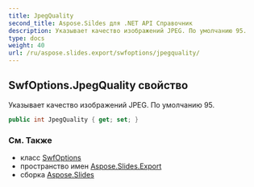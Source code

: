 ```yaml
---
title: JpegQuality
second_title: Aspose.Sildes для .NET API Справочник
description: Указывает качество изображений JPEG. По умолчанию 95.
type: docs
weight: 40
url: /ru/aspose.slides.export/swfoptions/jpegquality/
---
```


## SwfOptions.JpegQuality свойство

Указывает качество изображений JPEG. По умолчанию 95.

```csharp
public int JpegQuality { get; set; }
```

### См. Также

* класс [SwfOptions](../../swfoptions)
* пространство имен [Aspose.Slides.Export](../../swfoptions)
* сборка [Aspose.Slides](../../../)

<!-- DO NOT EDIT: сгенерировано xmldocmd для Aspose.Slides.dll -->
